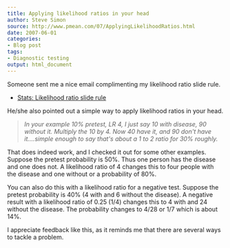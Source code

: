 ```yaml
---
title: Applying likelihood ratios in your head
author: Steve Simon
source: http://www.pmean.com/07/ApplyingLikelihoodRatios.html
date: 2007-06-01
categories:
- Blog post
tags:
- Diagnostic testing
output: html_document
---
```

Someone sent me a nice email complimenting my likelihood ratio slide
rule.

-   [Stats: Likelihood ratio slide rule](../sliderule.asp)

He/she also pointed out a simple way to apply likelihood ratios in your
head.

> *In your example 10% pretest, LR 4, I just say 10 with disease, 90
> without it. Multiply the 10 by 4. Now 40 have it, and 90 don\'t have
> it\....simple enough to say that\'s about a 1 to 2 ratio for 30%
> roughly.*

That does indeed work, and I checked it out for some other examples.
Suppose the pretest probability is 50%. Thus one person has the disease
and one does not. A likelihood ratio of 4 changes this to four people
with the disease and one without or a probability of 80%.

You can also do this with a likelihood ratio for a negative test.
Suppose the pretest probability is 40% (4 with and 6 without the
disease). A negative result with a likelihood ratio of 0.25 (1/4)
changes this to 4 with and 24 without the disease. The probability
changes to 4/28 or 1/7 which is about 14%.

I appreciate feedback like this, as it reminds me that there are several
ways to tackle a problem.
